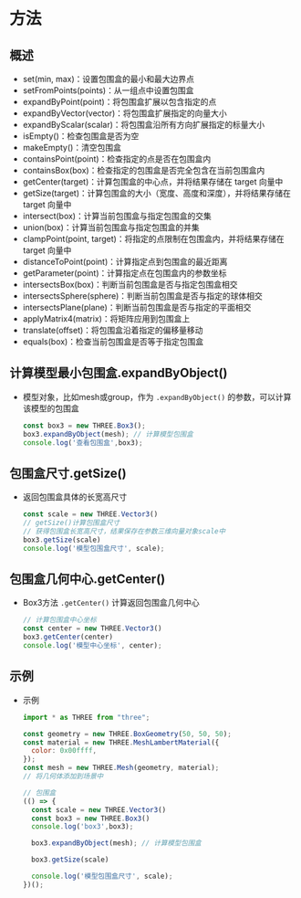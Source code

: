 # 方法

## 概述

+ set(min, max)：设置包围盒的最小和最大边界点
+ setFromPoints(points)：从一组点中设置包围盒
+ expandByPoint(point)：将包围盒扩展以包含指定的点
+ expandByVector(vector)：将包围盒扩展指定的向量大小
+ expandByScalar(scalar)：将包围盒沿所有方向扩展指定的标量大小
+ isEmpty()：检查包围盒是否为空
+ makeEmpty()：清空包围盒
+ containsPoint(point)：检查指定的点是否在包围盒内
+ containsBox(box)：检查指定的包围盒是否完全包含在当前包围盒内
+ getCenter(target)：计算包围盒的中心点，并将结果存储在 target 向量中
+ getSize(target)：计算包围盒的大小（宽度、高度和深度），并将结果存储在 target 向量中
+ intersect(box)：计算当前包围盒与指定包围盒的交集
+ union(box)：计算当前包围盒与指定包围盒的并集
+ clampPoint(point, target)：将指定的点限制在包围盒内，并将结果存储在 target 向量中
+ distanceToPoint(point)：计算指定点到包围盒的最近距离
+ getParameter(point)：计算指定点在包围盒内的参数坐标
+ intersectsBox(box)：判断当前包围盒是否与指定包围盒相交
+ intersectsSphere(sphere)：判断当前包围盒是否与指定的球体相交
+ intersectsPlane(plane)：判断当前包围盒是否与指定的平面相交
+ applyMatrix4(matrix)：将矩阵应用到包围盒上
+ translate(offset)：将包围盒沿着指定的偏移量移动
+ equals(box)：检查当前包围盒是否等于指定包围盒

## 计算模型最小包围盒.expandByObject()

+ 模型对象，比如mesh或group，作为 `.expandByObject()` 的参数，可以计算该模型的包围盒

  ```js
  const box3 = new THREE.Box3();
  box3.expandByObject(mesh); // 计算模型包围盒
  console.log('查看包围盒',box3);
  ```

## 包围盒尺寸.getSize()

+ 返回包围盒具体的长宽高尺寸

  ```js
  const scale = new THREE.Vector3()
  // getSize()计算包围盒尺寸
  // 获得包围盒长宽高尺寸，结果保存在参数三维向量对象scale中
  box3.getSize(scale)
  console.log('模型包围盒尺寸', scale);
  ```

## 包围盒几何中心.getCenter()

+ Box3方法 `.getCenter()` 计算返回包围盒几何中心

  ```js
  // 计算包围盒中心坐标
  const center = new THREE.Vector3()
  box3.getCenter(center)
  console.log('模型中心坐标', center);
  ```

## 示例

+ 示例

  ```js
  import * as THREE from "three";

  const geometry = new THREE.BoxGeometry(50, 50, 50);
  const material = new THREE.MeshLambertMaterial({
    color: 0x00ffff,
  });
  const mesh = new THREE.Mesh(geometry, material);
  // 将几何体添加到场景中

  // 包围盒
  (() => {
    const scale = new THREE.Vector3()
    const box3 = new THREE.Box3()
    console.log('box3',box3);

    box3.expandByObject(mesh); // 计算模型包围盒

    box3.getSize(scale)

    console.log('模型包围盒尺寸', scale);
  })();
  ```
